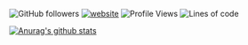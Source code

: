 <!--
 * @abstract: JianJie
 * @version: 0.0.1
 * @Author: bhabgs
 * @Date: 2020-11-10 12:02:24
 * @LastEditors: bhabgs
 * @LastEditTime: 2020-11-10 12:05:35
-->




<!--START_SECTION:waka-->

![GitHub followers](https://img.shields.io/github/followers/bhabgs?label=Follow&style=social) [![website](https://img.shields.io/badge/Website-46a2f1.svg?&style=flat-square&logo=Google-Chrome&logoColor=white&link=https://aepe.github.io/Mobile-Design-Docs/)](https://aepe.github.io/Mobile-Design-Docs/)
![Profile Views](http://img.shields.io/badge/%E4%B8%AA%E4%BA%BA%E5%B0%81%E9%9D%A2%E8%A7%82%E7%9C%8B%E6%AC%A1%E6%95%B0-4-blue)
![Lines of code](https://img.shields.io/badge/%E4%BB%8E%E3%80%8C%E4%BD%A0%E5%A5%BD%E4%B8%96%E7%95%8C%E3%80%8D%E6%88%91%E5%B7%B2%E7%BB%8F%E5%86%99%E4%BA%86-6.8%20million%20%E8%A1%8C%E4%BB%A3%E7%A0%81-blue)

[![Anurag's github stats](https://github-readme-stats.vercel.app/api?username=bhabgs)](https://github.com/anuraghazra/github-readme-stats)
